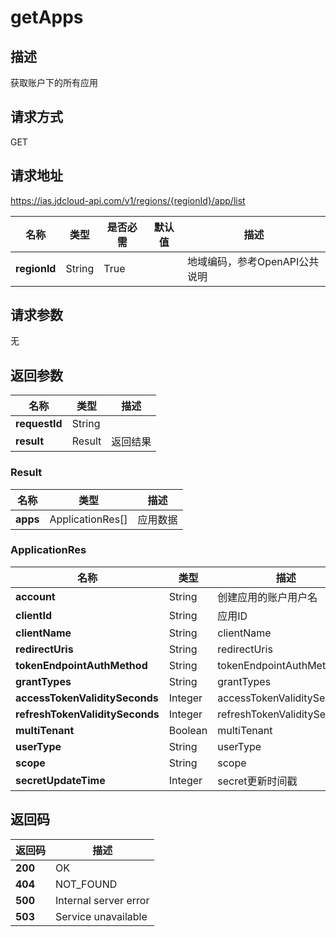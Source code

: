 # getApps


## 描述
获取账户下的所有应用

## 请求方式
GET

## 请求地址
https://ias.jdcloud-api.com/v1/regions/{regionId}/app/list

|名称|类型|是否必需|默认值|描述|
|---|---|---|---|---|
|**regionId**|String|True| |地域编码，参考OpenAPI公共说明|

## 请求参数
无

## 返回参数
|名称|类型|描述|
|---|---|---|
|**requestId**|String| |
|**result**|Result|返回结果|

### Result
|名称|类型|描述|
|---|---|---|
|**apps**|ApplicationRes[]|应用数据|

### ApplicationRes
|名称|类型|描述|
|---|---|---|
|**account**|String|创建应用的账户用户名|
|**clientId**|String|应用ID|
|**clientName**|String|clientName|
|**redirectUris**|String|redirectUris|
|**tokenEndpointAuthMethod**|String|tokenEndpointAuthMethod|
|**grantTypes**|String|grantTypes|
|**accessTokenValiditySeconds**|Integer|accessTokenValiditySeconds|
|**refreshTokenValiditySeconds**|Integer|refreshTokenValiditySeconds|
|**multiTenant**|Boolean|multiTenant|
|**userType**|String|userType|
|**scope**|String|scope|
|**secretUpdateTime**|Integer|secret更新时间戳|

## 返回码
|返回码|描述|
|---|---|
|**200**|OK|
|**404**|NOT_FOUND|
|**500**|Internal server error|
|**503**|Service unavailable|
